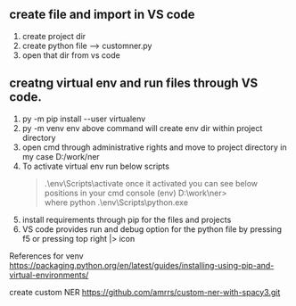 ## create file and import in VS code
1. create project dir
2. create python file --> customner.py
3. open that dir from vs code

## creatng virtual env and run files through VS code.
1. py -m pip install --user virtualenv
2. py -m venv env
above command will create env dir within project directory 
3. open cmd through administrative rights and move to project directory
    in my case D:/work/ner
4. To activate virtual env run below scripts 
    > .\env\Scripts\activate
    once it activated you can see below positions in your cmd console
    (env) D:\work\ner>  
    > where python
    > .\env\Scripts\python.exe
5. install requirements through pip for the files and projects
6. VS code provides run and debug option for the python file by pressing f5 or pressing top right |> icon


References for venv
https://packaging.python.org/en/latest/guides/installing-using-pip-and-virtual-environments/    

create custom NER 
https://github.com/amrrs/custom-ner-with-spacy3.git

